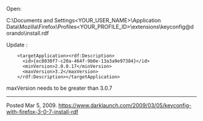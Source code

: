 Open:

C:\Documents and Settings\<YOUR_USER_NAME>\Application Data\Mozilla\Firefox\Profiles\<YOUR_PROFILE_ID>\extensions\keyconfig@dorando\install.rdf

Update <maxVersion>:

```
    <targetApplication><rdf:Description>
      <id>{ec8030f7-c20a-464f-9b0e-13a3a9e97384}</id>
      <minVersion>2.0.0.17</minVersion>
      <maxVersion>3.2</maxVersion>
    </rdf:Description></targetApplication>
```

maxVersion needs to be greater than 3.0.7

---

Posted Mar 5, 2009.
https://www.darklaunch.com/2009/03/05/keyconfig-with-firefox-3-0-7-install-rdf